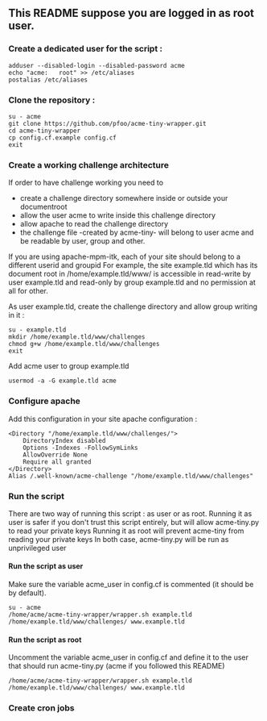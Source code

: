 ## This README suppose you are logged in as root user.

### Create a dedicated user for the script :
```
adduser --disabled-login --disabled-password acme
echo "acme:   root" >> /etc/aliases
postalias /etc/aliases
```

### Clone the repository :
```
su - acme
git clone https://github.com/pfoo/acme-tiny-wrapper.git
cd acme-tiny-wrapper
cp config.cf.example config.cf
exit
```

### Create a working challenge architecture
If order to have challenge working you need to
- create a challenge directory somewhere inside or outside your documentroot
- allow the user acme to write inside this challenge directory
- allow apache to read the challenge directory
- the challenge file -created by acme-tiny- will belong to user acme and be readable by user, group and other.

If you are using apache-mpm-itk, each of your site should belong to a different userid and groupid
For example, the site example.tld which has its document root in /home/example.tld/www/ is accessible in read-write by user example.tld and read-only by group example.tld and no permission at all for other.

As user example.tld, create the challenge directory and allow group writing in it :
```
su - example.tld
mkdir /home/example.tld/www/challenges
chmod g+w /home/example.tld/www/challenges
exit
```

Add acme user to group example.tld
```
usermod -a -G example.tld acme
```

### Configure apache 
Add this configuration in your site apache configuration :
```
<Directory "/home/example.tld/www/challenges/">
    DirectoryIndex disabled
    Options -Indexes -FollowSymLinks
    AllowOverride None
    Require all granted
</Directory>
Alias /.well-known/acme-challenge "/home/example.tld/www/challenges"
```

### Run the script 

There are two way of running this script : as user or as root.
Running it as user is safer if you don't trust this script entirely, but will allow acme-tiny.py to read your private keys
Running it as root will prevent acme-tiny from reading your private keys
In both case, acme-tiny.py will be run as unprivileged user

#### Run the script as user
Make sure the variable acme_user in config.cf is commented (it should be by default).
```
su - acme
/home/acme/acme-tiny-wrapper/wrapper.sh example.tld /home/example.tld/www/challenges/ www.example.tld
```

#### Run the script as root
Uncomment the variable acme_user in config.cf and define it to the user that should run acme-tiny.py (acme if you followed this README)
```
/home/acme/acme-tiny-wrapper/wrapper.sh example.tld /home/example.tld/www/challenges/ www.example.tld
```

### Create cron jobs
